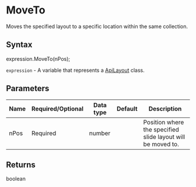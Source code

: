 # MoveTo

Moves the specified layout to a specific location within the same collection.

## Syntax

expression.MoveTo(nPos);

`expression` - A variable that represents a [ApiLayout](../ApiLayout.md) class.

## Parameters

| **Name** | **Required/Optional** | **Data type** | **Default** | **Description** |
| ------------- | ------------- | ------------- | ------------- | ------------- |
| nPos | Required | number |  | Position where the specified slide layout will be moved to. |

## Returns

boolean
